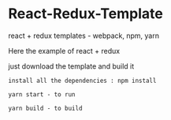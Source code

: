 # React-Redux-Template
react + redux templates - webpack, npm, yarn 

Here the example of react + redux 

just download the template and build it 

    install all the dependencies : npm install

    yarn start - to run

    yarn build - to build